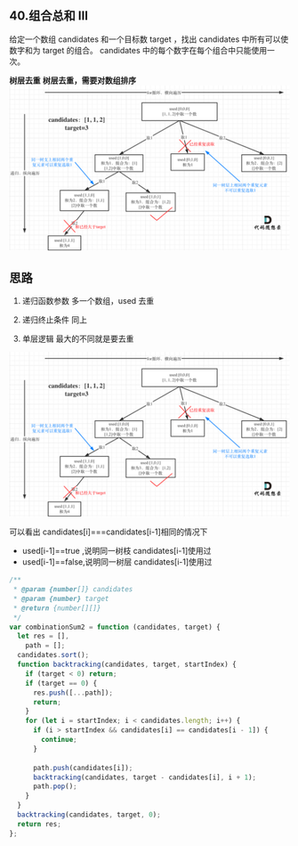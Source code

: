 ## 40.组合总和 III

给定一个数组 candidates 和一个目标数 target ，找出 candidates 中所有可以使数字和为 target 的组合。
candidates 中的每个数字在每个组合中只能使用一次。

**树层去重**
**树层去重，需要对数组排序**
![这是图片](./1.png)

## 思路

1. 递归函数参数
   多一个数组，used 去重

2. 递归终止条件
   同上

3. 单层逻辑
   最大的不同就是要去重

![这是图片](./1.png)

可以看出 candidates[i]===candidates[i-1]相同的情况下

- used[i-1]==true ,说明同一树枝 candidates[i-1]使用过
- used[i-1]==false,说明同一树层 candidates[i-1]使用过

```js
/**
 * @param {number[]} candidates
 * @param {number} target
 * @return {number[][]}
 */
var combinationSum2 = function (candidates, target) {
  let res = [],
    path = [];
  candidates.sort();
  function backtracking(candidates, target, startIndex) {
    if (target < 0) return;
    if (target == 0) {
      res.push([...path]);
      return;
    }
    for (let i = startIndex; i < candidates.length; i++) {
      if (i > startIndex && candidates[i] == candidates[i - 1]) {
        continue;
      }

      path.push(candidates[i]);
      backtracking(candidates, target - candidates[i], i + 1);
      path.pop();
    }
  }
  backtracking(candidates, target, 0);
  return res;
};
```
